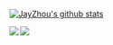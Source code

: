 <!--
**CodeMachine0121/CodeMachine0121** is a ✨ _special_ ✨ repository because its `README.md` (this file) appears on your GitHub profile.

Here are some ideas to get you started:

- 🔭 I’m currently working on ...
- 🌱 I’m currently learning ...
- 👯 I’m looking to collaborate on ...
- 🤔 I’m looking for help with ...
- 💬 Ask me about ...
- 📫 How to reach me: ...
- 😄 Pronouns: ...
- ⚡ Fun fact: ...
-->



[![JayZhou's github stats](https://github-readme-stats.vercel.app/api?username=CodeMachine0121&show_icons=true&title_color=fff&icon_color=79ff97&text_color=9f9f9f&bg_color=151515)](https://github.com/anuraghazra/github-readme-stats)


<div>
<a href="https://github.com/CodeMachine0121/Custom_Blockchain">
  <img align="left" src="https://github-readme-stats.vercel.app/api/pin/?username=CodeMachine0121&repo=Custom_Blockchain&show_icons=true&title_color=fff&icon_color=79ff97&text_color=9f9f9f&bg_color=151515" />
</a>



<a href="https://github.com/CodeMachine0121/Blockchain Trust Environment">
  <img align="left" src="https://github-readme-stats.vercel.app/api/pin/?username=CodeMachine0121&repo=Trust_env_in_Blockchain&show_icons=true&title_color=fff&icon_color=79ff97&text_color=9f9f9f&bg_color=151515" />
</a>
 <div>
